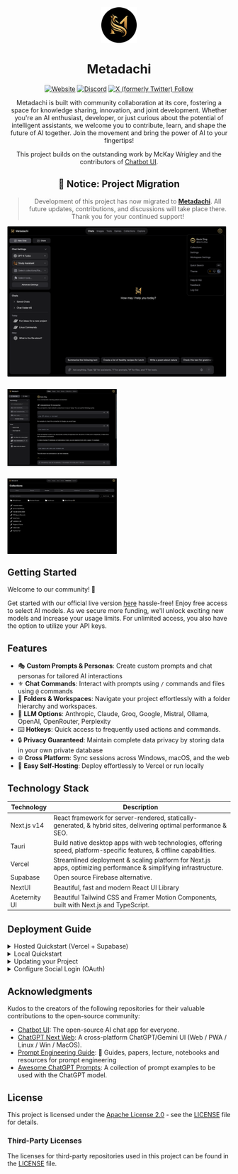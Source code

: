 <div align="center">
<img src="public/images/icon-circle.png" alt="Metadachi Icon" style="width: 80px; height: auto;" />
<h1>Metadachi</h1>

[//]: # ([![Web][Web-image]][web-url])
[//]: # ([![Windows][Windows-image]][download-url])
[//]: # ([![MacOS][MacOS-image]][download-url])

[web-url]: https://app.metadachi.com
[download-url]: https://github.com/Phanturne/metadachi/releases
[Web-image]: https://img.shields.io/badge/Web-PWA-orange?logo=microsoftedge
[Windows-image]: https://img.shields.io/badge/-Windows-blue?logo=windows
[MacOS-image]: https://img.shields.io/badge/-MacOS-black?logo=apple
[Linux-image]: https://img.shields.io/badge/-Linux-333?logo=ubuntu

[![Website](https://img.shields.io/website?url=https%3A%2F%2Fmetadachi.com&label=Live%20Version)](https://metadachi.com)
[![Discord](https://img.shields.io/discord/1142672787820007454?logo=discord&label=Discord)](https://t.co/Wwdk6CoGxq)
[![X (formerly Twitter) Follow](https://img.shields.io/twitter/follow/metadachi)](https://twitter.com/metadachi)

Metadachi is built with community collaboration at its core, fostering a space for knowledge sharing, innovation, and joint development. Whether you're an AI enthusiast, developer, or just curious about the potential of intelligent assistants, we welcome you to contribute, learn, and shape the future of AI together. Join the movement and bring the power of AI to your fingertips!

This project builds on the outstanding work by McKay Wrigley and the contributors of [Chatbot UI](https://github.com/mckaywrigley/chatbot-ui).


## 📢 Notice: Project Migration

> Development of this project has now migrated to **[Metadachi](https://github.com/phanturne/metadachi)**. All future updates, contributions, and discussions will take place there. Thank you for your continued support!

<div style="display: flex; flex-wrap: wrap; justify-content: space-between; gap: 2em;">
  <img src="public/images/website-screenshot1.png" alt="Website Screenshot 1" style="width: 98%;"/>
  <img src="public/images/website-screenshot2.png" alt="Website Screenshot 2" style="width: 49%;"/>
  <img src="public/images/website-screenshot3.png" alt="Website Screenshot 3" style="width: 49%;" />
</div>

</div>

## Getting Started
Welcome to our community! 🎉

Get started with our official live version [here](https://metadachi.com) hassle-free! Enjoy free access to select AI models. As we secure more funding, we'll unlock exciting new models and increase your usage limits. For unlimited access, you also have the option to utilize your API keys.

## Features
- 🎭 **Custom Prompts & Personas**: Create custom prompts and chat personas for tailored AI interactions
- ⚜️ **Chat Commands**: Interact with prompts using `/` commands and files using `@` commands
- 📁 **Folders & Workspaces**: Navigate your project effortlessly with a folder hierarchy and workspaces.
- 🤖 **LLM Options**: Anthropic, Claude, Groq, Google, Mistral, Ollama, OpenAI, OpenRouter, Perplexity
- ⌨️ **Hotkeys**: Quick access to frequently used actions and commands.
- 🔒 **Privacy Guaranteed**: Maintain complete data privacy by storing data in your own private database
- 🌐 **Cross Platform**: Sync sessions across Windows, macOS, and the web
- 🚀 **Easy Self-Hosting**: Deploy effortlessly to Vercel or run locally

## Technology Stack
| Technology  | Description                                                                                                          |
|-------------|----------------------------------------------------------------------------------------------------------------------|
| Next.js v14 | React framework for server-rendered, statically-generated, & hybrid sites, delivering optimal performance & SEO.     |
| Tauri       | Build native desktop apps with web technologies, offering speed, platform-specific features, & offline capabilities. |
| Vercel      | Streamlined deployment & scaling platform for Next.js apps, optimizing performance & simplifying infrastructure.     |
| Supabase    | Open source Firebase alternative.                                                                                    |
| NextUI      | Beautiful, fast and modern React UI Library                                                                          |
| Aceternity UI | Beautiful Tailwind CSS and Framer Motion Components, built with Next.js and TypeScript.                              |

## Deployment Guide
<details>

<summary>Hosted Quickstart (Vercel + Supabase)</summary>

Follow these steps to get your own Metadaci instance running in the cloud.

### 1. Clone or fork the repo
Forking the repo will make it easier to receive updates.

Clone:
```sh
git clone https://github.com/phanturne/metadachi.git
```

Fork:
Use the fork button in the upper right corner of the GitHub page.

### 2. Install dependencies
Open a terminal in the root directory of your local repository and run:

```sh
npm install
```

### 3. Set up backend with Supabase
#### a. Create a new project
Go to [Supabase](https://supabase.com/) and create a new project.

#### b. Get project values
Once you are in the project dashboard, click on the "Project Settings" icon tab on the far bottom left.

Here you will get the values for the following environment variables:

- `Project Ref`: Found in "General settings" as "Reference ID"

- `Project ID`: Found in the URL of your project dashboard (Ex: https://supabase.com/dashboard/project/<YOUR_PROJECT_ID>/settings/general)

While still in "Settings" click on the "API" text tab on the left.

Here you will get the values for the following environment variables:

- `Project URL`: Found in "API Settings" as "Project URL"
- `Anon key`: Found in "Project API keys" as "anon public"
- `Service role key`: Found in "Project API keys" as "service_role" (Reminder: Treat this like a password!)

#### 4. Configure auth
Next, click on the "Authentication" icon tab on the far left.

In the text tabs, click on "Providers" and make sure "Email" is enabled.

We recommend turning off "Confirm email" for your own personal instance.

#### 5. Connect to hosted database
Open up your repository for your hosted instance of Metadachi.

In the 1st migration file `supabase/migrations/20240108234540_setup.sql` you will need to replace 2 values with the values you got above:

- `project_url` (line 53): Use the `Project URL` value from above
- `service_role_key` (line 54): Use the `Service role key` value from above

Now, open a terminal in the root directory of your local Metadachi repository. We will execute a few commands here.

Login to Supabase by running:

```sh
supabase login
```

Next, link your project by running the following command with the "Project Ref" and "Project ID" you got above:

```sh
supabase link --project-ref <project-id>
```

Your project should now be linked.

Finally, push your database to Supabase by running:

```sh
supabase db push
```

Your hosted database should now be set up!

### 4. [Optional] Configure website settings
Open the `app/lib/config.ts` file and change any of the variables.

Commit and push your changes.

### 5. Set up frontend with Vercel
Go to [Vercel](https://vercel.com/) and create a new project.

In the setup page, import your GitHub repository for your hosted instance of Metadachi.

In environment variables, add the following from the values you got above:

- `NEXT_PUBLIC_SUPABASE_URL`
- `NEXT_PUBLIC_SUPABASE_ANON_KEY`
- `SUPABASE_SERVICE_ROLE_KEY`
- `NEXT_PUBLIC_OLLAMA_URL` (only needed when using local Ollama models; default: `http://localhost:11434`)

[Optional] You can also add API keys as environment variables.

For the full list of environment variables, refer to the '.env.local.example' file.

Click "Deploy" and wait for your frontend to deploy.

Once deployed, you should be able to use your hosted instance of Metadachi via the URL Vercel gives you.

</details>


<details>

<summary>Local Quickstart</summary>

Follow these steps to get your own instance running locally.

### 1. Clone the repo
```sh
git clone https://github.com/phanturne/metadachi.git
```

### 2. Install dependencies
Open a terminal in the root directory of your local repository and run:

```sh
npm install
```

### 3. Install Supabase & run locally
#### a. Install Docker
You will need to install Docker to run Supabase locally. You can download it [here](https://docs.docker.com/get-docker) for free.

#### b. Install Supabase CLI
**MacOS/Linux**
```sh
brew install supabase/tap/supabase
```

**Windows**
```sh
scoop bucket add supabase https://github.com/supabase/scoop-bucket.git
scoop install supabase
```

#### 3. Start Supabase
In your terminal at the root of your local repository, run:

```sh
supabase start
```

### 4. [Optional] Configure website settings
Open the `/lib/config.ts` file and change any of the variables.

Commit and push your changes.

### 5. Fill in secrets
#### a. Environment variables
In your terminal at the root of your local repository, run:

```sh
cp .env.local.example .env.local
```

Get the required values by running:

```sh
supabase status
```

Note: Use `API URL` from `supabase status` for `NEXT_PUBLIC_SUPABASE_URL`

Now go to your `.env.local` file and fill in the values.

If the environment variable is set, it will disable the input in the user settings.

#### b. SQL setup
In the 1st migration file `supabase/migrations/20240108234540_setup.sql` you will need to replace 2 values with the values you got above:

- `project_url` (line 53): `http://supabase_kong_chatbotui:8000` (default) can remain unchanged if you don't change your `project_id` in the `config.toml` file
- `service_role_key` (line 54): You got this value from running `supabase status`

This prevents issues with storage files not being deleted properly.

### 6. [Optional] Install Ollama for local models
Follow the instructions [here](https://github.com/jmorganca/ollama#macos).

### 7. Run locally
In your terminal at the root of your local repository, run:

```sh
npm run chat
```

Your local instance should now be running at [http://localhost:3000](http://localhost:3000).

You can view your backend GUI at [http://localhost:54323/project/default/editor](http://localhost:54323/project/default/editor).

</details>


<details>

<summary>Updating your Project</summary>

When updating the project, ensure any website settings in `/lib/config.ts` do not get overwritten.
If new SQL scripts were added, run them with `supabase db upgrade`

### For Clones
To update your local clone with the latest changes from the original repository:

#### 1. Navigate to the directory of your cloned repository:
```sh
   cd /path/to/your/local/repo
```

#### 2. Pull the latest changes from the remote repository:
```sh
git pull origin main
```

Alternatively, you can fetch and merge separately.
```sh
git fetch origin
git merge origin/main
```

#### 3. Push your changes
```sh
git push origin main
```

### For Forks
To update your fork with the latest changes from the original repository:

#### 1. Navigate to the directory of your cloned repository:
```sh
   cd /path/to/your/local/repo
```

### 2. Add the original repository as a new remote named upstream (only needed once):
```sh
git remote add upstream https://github.com/phanturne/metadachi.git
```

#### 3. Rebase the latest changes from the remote repository:
```sh
git rebase upstream/main
```

Alternatively, you can fetch and merge separately.
```sh
git fetch upstream
git merge upstream/main
```

#### 4. Push your changes
```sh
git push origin main
```

</details>

<details>

<summary>Configure Social Login (OAuth)</summary>

Supabase offers the ability to integrate social login functionality using OAuth providers such as Google, GitHub, Facebook, and more. To activate this feature, please refer to the [Supabase Social Login Guide](https://supabase.com/docs/guides/auth/social-login). 

The key files to modify in order to implement this feature are `app/components/auth/LoginForm.tsx` and `app/components/auth/SignupForm.tsx`.

We are working on simplifying this process to enhance your experience. Thanks for hanging in there with us!

</details>

## Acknowledgments
Kudos to the creators of the following repositories for their valuable contributions to the open-source community:
- [Chatbot UI](https://github.com/mckaywrigley/chatbot-ui): The open-source AI chat app for everyone.
- [ChatGPT Next Web](https://github.com/Yidadaa/ChatGPT-Next-Web): A cross-platform ChatGPT/Gemini UI (Web / PWA / Linux / Win / MacOS).
- [Prompt Engineering Guide](https://github.com/dair-ai/Prompt-Engineering-Guide): 🐙 Guides, papers, lecture, notebooks and resources for prompt engineering
- [Awesome ChatGPT Prompts](https://github.com/f/awesome-chatgpt-prompts): A collection of prompt examples to be used with the ChatGPT model.

## License
This project is licensed under the [Apache License 2.0](LICENSE) - see the [LICENSE](LICENSE) file for details.

### Third-Party Licenses
The licenses for third-party repositories used in this project can be found in the [LICENSE](LICENSE) file.
